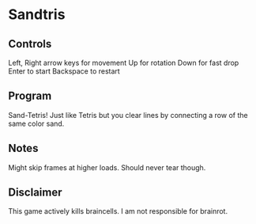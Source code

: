 # Sandtris

## Controls
Left, Right arrow keys for movement
Up for rotation
Down for fast drop
Enter to start
Backspace to restart

## Program
Sand-Tetris! Just like Tetris but you clear lines by connecting a row of the same color sand.

## Notes
Might skip frames at higher loads. Should never tear though.

## Disclaimer
This game actively kills braincells. I am not responsible for brainrot.
